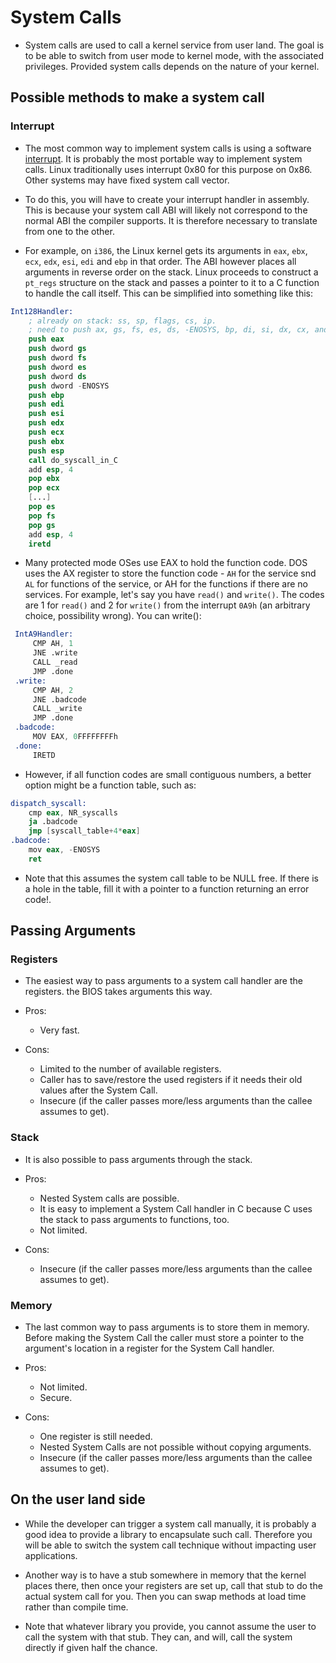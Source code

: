 # System Calls

- System calls are used to call a kernel service from user land. The goal is to be able to switch from user mode to kernel mode, with the associated privileges. Provided system calls depends on the nature of your kernel.

## Possible methods to make a system call

### Interrupt

- The most common way to implement system calls is using a software [interrupt](Interrupts.md). It is probably the most portable way to implement system calls. Linux traditionally uses interrupt 0x80 for this purpose on 0x86. Other systems may have fixed system call vector.

- To do this, you will have to create your interrupt handler in assembly. This is because your system call ABI will likely not correspond to the normal ABI the compiler supports. It is therefore necessary to translate from one to the other.

- For example, on `i386`, the Linux kernel gets its  arguments in `eax`, `ebx`, `ecx`, `edx`, `esi`, `edi` and `ebp` in that order. The ABI however places all arguments in reverse order on the stack. Linux proceeds to construct a `pt_regs` structure on the stack and passes a pointer to it to a C function to handle the call itself. This can be simplified into something like this:

```s
Int128Handler:
    ; already on stack: ss, sp, flags, cs, ip.
    ; need to push ax, gs, fs, es, ds, -ENOSYS, bp, di, si, dx, cx, and bx
    push eax
    push dword gs
    push dword fs
    push dword es
    push dword ds
    push dword -ENOSYS
    push ebp
    push edi
    push esi
    push edx
    push ecx
    push ebx
    push esp
    call do_syscall_in_C
    add esp, 4
    pop ebx
    pop ecx
    [...]
    pop es
    pop fs
    pop gs
    add esp, 4
    iretd
```

- Many protected mode OSes use EAX to hold the function code. DOS uses the AX register to store the function code - `AH` for the service snd `AL` for functions of the service, or AH for the functions if there are no services. For example, let's say you have `read()` and `write()`. The codes are 1 for `read()` and 2 for `write()` from the interrupt `0A9h` (an arbitrary choice, possibility wrong). You can write():

```s
 IntA9Handler:
     CMP AH, 1
     JNE .write
     CALL _read
     JMP .done
 .write:
     CMP AH, 2
     JNE .badcode
     CALL _write
     JMP .done
 .badcode:
     MOV EAX, 0FFFFFFFFh
 .done:
     IRETD
```

- However, if all function codes are small contiguous numbers, a better option might be a function table, such as:

```s
dispatch_syscall:
    cmp eax, NR_syscalls
    ja .badcode
    jmp [syscall_table+4*eax]
.badcode:
    mov eax, -ENOSYS
    ret
```

- Note that this assumes the system call table to be NULL free. If there is a hole in the table, fill it with a pointer to a function returning an error code!.

## Passing Arguments

### Registers

- The easiest way to pass arguments to a system call handler are the registers. the BIOS takes arguments this way.

- Pros:
  - Very fast.
- Cons:
  - Limited to the number of available registers.
  - Caller has to save/restore the used registers if it needs their old values after the System Call.
  - Insecure (if the caller passes more/less arguments than the callee assumes to get).

### Stack

- It is also possible to pass arguments through the stack.

- Pros:
  - Nested System calls are possible.
  - It is easy to implement a System Call handler in C because C uses the stack to pass arguments to functions, too.
  - Not limited.

- Cons:
  - Insecure (if the caller passes more/less arguments than the callee assumes to get).

### Memory

- The last common way to pass arguments is to store them in memory. Before making the System Call the caller must store a pointer to the argument's location in a register for the System Call handler.

- Pros:
  - Not limited.
  - Secure.

- Cons:
  - One register is still needed.
  - Nested System Calls are not possible without copying arguments.
  - Insecure (if the caller passes more/less arguments than the callee assumes to get).

## On the user land side

- While the developer can trigger a system call manually,  it is probably a good idea to provide a library to encapsulate such call. Therefore you will be able to switch the system call technique without impacting user applications.

- Another way is to have a stub somewhere in memory that the kernel places there, then once your registers are set up, call that stub to do the actual system call for you. Then you can swap methods at load time rather than compile time.

- Note that whatever library you provide, you cannot assume the user to call the system with that stub. They can, and will, call the system directly if given half the chance.
